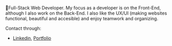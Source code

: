 🌱Full-Stack Web Developer. My focus as a developer is on the Front-End, although I also work on the Back-End. I also like the UX/UI (making websites functional, beautiful and accesible) and enjoy teamwork and organizing.
<br>

Contact through: 
- [Linkedin], [Portfolio]

<!-- links -->
[Linkedin]: https://www.linkedin.com/in/mart%C3%ADn-madridejos-b832a4212/
[Portfolio]: https://portfoliomartinmadridejos.netlify.app/#/



